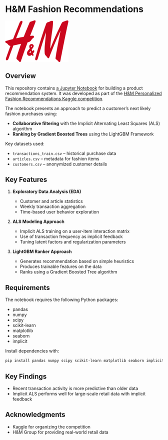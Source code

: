 # H\&M Fashion Recommendations

<img src="H%26M-Logo.svg" width="40%" height="40%">

## Overview

This repository contains [a Jupyter Notebook](https://github.com/JonMcEntee/hm-fashion-recommendations/blob/main/H%26M_Fashion_Recommendations.ipynb) for building a product recommendation system. It was developed as part of the [H\&M Personalized Fashion Recommendations Kaggle competition](https://www.kaggle.com/competitions/h-and-m-personalized-fashion-recommendations).

The notebook presents an approach to predict a customer’s next likely fashion purchases using:

* **Collaborative filtering** with the Implicit Alternating Least Squares (ALS) algorithm
* **Ranking by Gradient Boosted Trees** using the LightGBM Framework

Key datasets used:

* `transactions_train.csv` – historical purchase data
* `articles.csv` – metadata for fashion items
* `customers.csv` – anonymized customer details

## Key Features

1. **Exploratory Data Analysis (EDA)**

   * Customer and article statistics
   * Weekly transaction aggregation
   * Time-based user behavior exploration

2. **ALS Modeling Approach**

   * Implicit ALS training on a user-item interaction matrix
   * Use of transaction frequency as implicit feedback
   * Tuning latent factors and regularization parameters

3. **LightGBM Ranker Approach**

   * Generates recommendation based on simple heuristics
   * Produces trainable features on the data
   * Ranks using a Gradient Boosted Tree algorithm

## Requirements

The notebook requires the following Python packages:

* pandas
* numpy
* scipy
* scikit-learn
* matplotlib
* seaborn
* implicit

Install dependencies with:

```bash
pip install pandas numpy scipy scikit-learn matplotlib seaborn implicit
```

## Key Findings

* Recent transaction activity is more predictive than older data
* Implicit ALS performs well for large-scale retail data with implicit feedback

## Acknowledgments

* Kaggle for organizing the competition
* H\&M Group for providing real-world retail data
